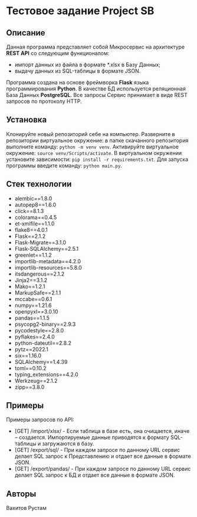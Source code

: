 # Тестовое задание Project SB


## Описание

Данная программа представляет собой Микросервис на архитектуре **REST API** со следующим функционалом:
- импорт данных из файла в формате *.xlsx в Базу Данных;
- выдачу данных из SQL-таблицы в формате JSON.

Программа создана на основе фреймворка **Flask** языка программирования **Python**. В качестве БД используется реляционная База Данных **PostgreSQL**. Все запросы Сервис принимает в виде REST запросов по протоколу HTTP.


## Установка

Клонируйте новый репозиторий себе на компьютер.
Разверните в репозитории виртуальное окружение: в папке скачанного репозитория выполните команду: `python -m venv venv`.
Активируйте виртуальное окружение: `source venv/Scripts/activate`.
В виртуальном окружении установите зависимости: `pip install -r requirements.txt`.
Для запуска программы введите команду: `python main.py`.


## Стек технологии

- alembic==1.8.0
- autopep8==1.6.0
- click==8.1.3
- colorama==0.4.5
- et-xmlfile==1.1.0
- flake8==4.0.1
- Flask==2.1.2
- Flask-Migrate==3.1.0
- Flask-SQLAlchemy==2.5.1
- greenlet==1.1.2
- importlib-metadata==4.2.0
- importlib-resources==5.8.0
- itsdangerous==2.1.2
- Jinja2==3.1.2
- Mako==1.2.1
- MarkupSafe==2.1.1
- mccabe==0.6.1
- numpy==1.21.6
- openpyxl==3.0.10
- pandas==1.1.5
- psycopg2-binary==2.9.3
- pycodestyle==2.8.0
- pyflakes==2.4.0
- python-dateutil==2.8.2
- pytz==2022.1
- six==1.16.0
- SQLAlchemy==1.4.39
- toml==0.10.2
- typing_extensions==4.2.0
- Werkzeug==2.1.2
- zipp==3.8.0


## Примеры

Примеры запросов по API:

- [GET] /import/xlsx/ - Если таблица в базе есть, она очищается, иначе – создается. Импортируемые данные приводятся к формату SQL-таблицы и загружаются в базу.
- [GET]  /export/sql/ - При каждом запросе по данному URL сервис делает SQL запрос к Представлению и отдает все данные в формате JSON.
- [GET] /export/pandas/ -  При каждом запросе по данному URL сервис делает SQL запрос к БД и отдает все данные в формате JSON.


## Авторы

Вахитов Рустам
